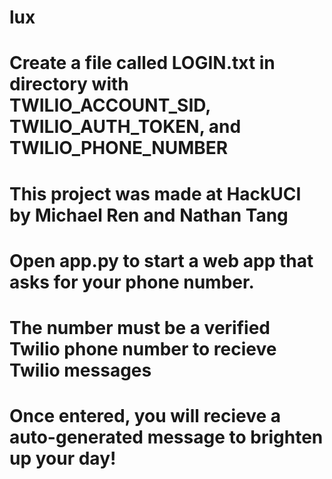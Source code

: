 # lux
# Create a file called LOGIN.txt in directory with TWILIO_ACCOUNT_SID, TWILIO_AUTH_TOKEN, and TWILIO_PHONE_NUMBER
# This project was made at HackUCI by Michael Ren and Nathan Tang
# Open app.py to start a web app that asks for your phone number.
# The number must be a verified Twilio phone number to recieve Twilio messages
# Once entered, you will recieve a auto-generated message to brighten up your day!

